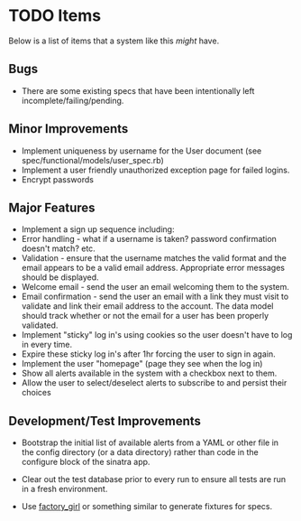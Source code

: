 # TODO Items

Below is a list of items that a system like this *might* have.

## Bugs

* There are some existing specs that have been intentionally left incomplete/failing/pending.

## Minor Improvements

* Implement uniqueness by username for the User document (see
spec/functional/models/user_spec.rb)
* Implement a user friendly unauthorized exception page for failed
logins.
* Encrypt passwords

## Major Features

* Implement a sign up sequence including:
 * Error handling - what if a username is taken? password confirmation
doesn't match? etc.
 * Validation - ensure that the username matches the valid format and
the email appears to be a valid email address. Appropriate error
messages should be displayed.
 * Welcome email - send the user an email welcoming them to the system.
 * Email confirmation - send the user an email with a link they must
visit to validate and link their email address to the account. The data
model should track whether or not the email for a user has been properly
validated.
* Implement "sticky" log in's using cookies so the user doesn't have to
log in every time.
 * Expire these sticky log in's after 1hr forcing the user to sign in
again.
* Implement the user "homepage" (page they see when the log in)
 * Show all alerts available in the system with a checkbox next to
them.
 * Allow the user to select/deselect alerts to subscribe to and
persist their choices

## Development/Test Improvements

* Bootstrap the initial list of available alerts from a YAML or other
file in the config directory (or a data directory) rather than code in
the configure block of the sinatra app.

* Clear out the test database prior to every run to ensure all tests
are run in a fresh environment.

* Use [factory_girl](https://github.com/thoughtbot/factory_girl) or
something similar to generate fixtures for specs.
